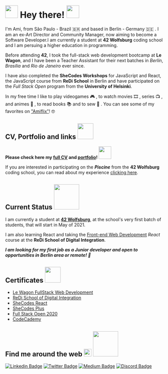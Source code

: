 # <img src="https://media.giphy.com/media/d6EwyJ26tcELQV7fAA/giphy.gif" width="40"> Hey there! <img src="https://github.com/rajput2107/rajput2107/blob/master/Assets/Hi.gif" width="40px">

I'm Ami, from São Paulo - Brazil 🇧🇷  and based in Berlin - Germany 🇩🇪 . I am an ex-Art Director and Community Manager, now aiming to become a Software Developer.I am currently a student at **42 Wolfsburg** coding school and I am persuing a higher education in programming. 

Before attending **42**, I took the full-stack web development bootcamp at **Le Wagon**, and I have been a Teacher Assistant for their next batches in _Berlin_, _Brasília_ and _Rio de Janeiro_ ever since.

I have also completed the **SheCodes Workshops** for JavaScript and React, the JavaScript course from **ReDi School** in Berlin and have participated on the _Full Stack Open_ program from the **University of Helsinki**.

In my free time I like to play videogames 🎮 , to watch movies 🎞️ , series 📺 , and animes 🌸 , to read books 📚 and to sew 👗 . You can see some of my favorites on ["Amiflix"](https://amiflix.vercel.app)! 🤓

## CV, Portfolio and links <img src="https://media.giphy.com/media/fXcRRfTU3UnxExiwRD/giphy.gif" width="50"> 

 **Please check here my [full CV](https://ami-onodera-cv.vercel.app/resume.html) and [portfolio](https://ami-onodera-cv.vercel.app/portfolio.html)!** <img src="https://media.giphy.com/media/H83MRL5CkZ5mscwEAK/giphy.gif" width="40">
 
If you are interested in participating on the _**Piscine**_ from the **42 Wolfsburg** coding school, you can read about my experience [clicking here](https://ami-onodera.medium.com/42-wolfsburg-remote-piscine-preparation-tips-e97d5b11a11e).


## Current Status <img src="https://media.giphy.com/media/QWpIhanH9vo5wgAo7O/giphy.gif" width="80">

I am currently a student at [**42 Wolfsburg**](https://42wolfsburg.de/en/), at the school's very first batch of students, that will start in May of 2021.

I am also learning React and taking the [Front-end Web Development](https://www.redi-school.org/berlin-career-program) _React_ course at the **ReDi School of Digital Integration**. 

_**I am looking for my first job as a Junior developer and open to opportunities in Berlin area or remote! 🙌**_

## Certificates <img src="https://media.giphy.com/media/Ze8fuHJ7SrRxCqvVQK/giphy.gif" width="50">

* [Le Wagon FullStack Web Development](https://drive.google.com/file/d/1qBXrbM2isVnUWElCvQnSpJ6RKhIrdGOa/view)
* [ReDi School of Digital Integration](https://drive.google.com/file/d/1ySIEWttc7hmKHIbQUy4ufZzwD1DGuhIJ/view?usp=sharing)
* [SheCodes React](https://www.shecodes.io/certificates/72a06b0d7f8b0e7a8405c99b86c41a6b)
* [SheCodes Plus](https://www.shecodes.io/certificates/fcfef01ceceb568172764a4a7b7fe1c2)
* [Full Stack Open 2020](https://studies.cs.helsinki.fi/stats/api/certificate/fullstackopen/en/afd42f2be8e80c3d02edb4b1857a9fcf)
* [CodeCademy](https://www.codecademy.com/profiles/ami-onodera)

## Find me around the web <img src="https://github.com/rajput2107/rajput2107/blob/master/Assets/Earth.gif" width="24px"> <img src="https://media.giphy.com/media/dVcdfP0w06rdxIGKG5/giphy.gif" width="80"> 

[![Linkedin Badge](https://img.shields.io/badge/-LinkedIn-blue?style=flat-square&logo=Linkedin&logoColor=white&link=https://www.linkedin.com/in/amionodera)](https://www.linkedin.com/in/amionodera)
[![Twitter Badge](https://img.shields.io/badge/-Twitter-1ca0f1?style=flat-square&labelColor=1ca0f1&logo=twitter&logoColor=white&link=https://twitter.com/ami_sama)](https://twitter.com/ami_sama)
[![Medium Badge](https://img.shields.io/badge/-Medium-000000?style=flat-square&labelColor=000000&logo=medium&logoColor=white&link=https://ami-onodera.medium.com)](https://ami-onodera.medium.com)
[![Discord Badge](https://img.shields.io/badge/-Discord-6F85D2?style=flat-square&labelColor=6F85D2&logo=discord&logoColor=white&link=https://discord.com/users/ami_sama#1486)](https://discord.com/users/ami_sama#1486)
